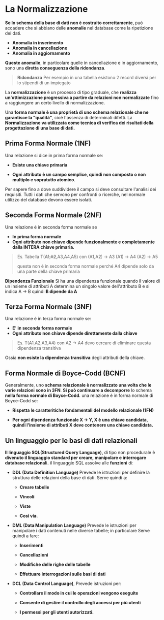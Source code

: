 # La Normalizzazione

**Se lo schema della base di dati non è costruito correttamente**, può accadere che si abbiano delle **anomalie** nel database come la ripetizione dei dati.
- **Anomalia in inserimento**
- **Anomalia in cancellazione**
- **Anomalia in aggiornamento**

**Queste anomalie**, in particolare quelle in cancellazione e in aggiornamento, sono una **diretta conseguenza della ridondanza**.
> **Ridondanza**
> Per esempio in una tabella esistono 2 record diversi per lo stipendi di un impiegato

La **normalizzazione** è un processo di tipo graduale, che **realizza un'ottimizzazione progressiva a partire da relazioni non normalizzate** fino a raggiungere un certo livello di normalizzazione.

Una **forma normale è una proprietà di uno schema relazionale che ne garantisce la "qualità"**, cioè l'assenza di determinati difetti.
La **Normalizzazione va utilizzata come tecnica di verifica dei risultati della progettazione di una base di dati.**

## Prima Forma Normale (1NF)

Una relazione si dice in prima forma normale se:

- **Esiste una chiave primaria**

- **Ogni attributo è un campo semplice, quindi non composto o non multiplo e sopratutto atomico**.

Per sapere fino a dove suddividere il campo si deve consultare l'analisi dei requisiti.
Tutti i dati che servono per confronti o ricerche, nel normale utilizzo del database devono essere isolati.

## Seconda Forma Normale (2NF)

Una relazione è in seconda forma normale se
-  **In prima forma normale**
- **Ogni attributo non chiave dipende funzionalmente e completamente dalla INTERA chiave primaria.**

>Es. Tabella T(~~A1,A2~~,A3,A4,A5) con 
(A1,A2) -> A3
(A1) -> A4
(A2) -> A5
>
> questa non è in seconda forma normale perché A4 dipende solo da una parte della chiave primaria

**Dipendenza Funzionale**
Si ha una dipendenza funzionale quando il valore di un insieme di attributi A determina un singolo valore dell'attributo B e si indica A  -> B quindi **B dipende da A**

## Terza Forma Normale (3NF)
Una relazione è in terza forma normale se:
- **E' in seconda forma normale** 
- **Ogni attributo non chiave dipende direttamente dalla chiave**

>Es. T(~~A1~~,A2,A3,A4) con A2 -> A4 devo cercare di eliminare questa dipendenza transitiva

Ossia **non esiste la dipendenza transitiva** degli attributi della chiave.

## Forma Normale di Boyce-Codd (BCNF)

Generalmente, uno **schema relazionale è normalizzato una volta che le varie relazioni sono in 3FN**.
**Si può continuare a decomporre** lo schema **nella forma normale di Boyce-Codd.**
una relazione è in forma normale di Boyce-Codd se:

- **Rispetta le caratteritiche fondamentali del modello relazionale (1FN)**

- **Per ogni dipendenza funzionale X -> Y, X è una chiave candidata, quindi l'insieme di attributi X deve contenere una chiave candidata.**

## Un linguaggio per le basi di dati relazionali

**Il linguaggio SQL(Structured Query Language)**, di tipo non procedurale è **divenuto il linguaggio standard per creare, manipolare e interrogare database relazionali.**
il linguaggio SQL assolve alle **funzioni** di:

- **DDL (Data Definition Language)**
Prevede le istruzioni per definire la struttura delle relazioni della base di dati. 
Serve quindi a:
	-  **Creare tabelle**
	
	-  **Vincoli**
	
	-  **Viste**
	
	- **Così via.**

- **DML (Data Manipulation Language)**
Prevede le istruzioni per manipolare i dati contenuti nelle diverse tabelle; in particolare 
Serve quindi a fare: 
	- **Inserimenti**
	
	- **Cancellazioni**
	
	- **Modifiche delle righe delle tabelle**
	
	- **Effettuare interrogazioni sulle basi di dati**

- **DCL (Data Control Language)**, Prevede istruzioni per:
	- **Controllare il modo in cui le operazioni vengono eseguite**
	
	-  **Consente di gestire il controllo degli accessi per più utenti**
	
	-  **I permessi per gli utenti autorizzati.**
<!--stackedit_data:
eyJoaXN0b3J5IjpbNDgzNTQxMTExLC0xMTQxNzkzNzQ0LC00Mj
cyMzI0MTQsLTkwMzg3NDkwNF19
-->